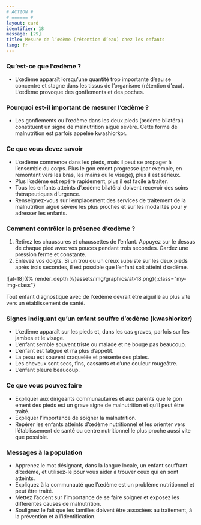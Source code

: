 ```yaml
---
# ACTION #
# ====== #
layout: card
identifier: 18
message: [29]
title: Mesure de l’œdème (rétention d’eau) chez les enfants
lang: fr
---
```


### Qu’est-ce que l’œdème ?

- L’œdème apparaît lorsqu’une quantité trop importante d’eau se concentre et stagne dans les tissus de l’organisme (rétention d’eau). L’œdème provoque des gonflements et des poches.

### Pourquoi est-il important de mesurer l’œdème ?

- Les gonflements ou l’œdème dans les deux pieds (œdème bilatéral) constituent un signe de malnutrition aiguë sévère. Cette forme de malnutrition est parfois appelée kwashiorkor.

### Ce que vous devez savoir

- L’œdème commence dans les pieds, mais il peut se propager à l’ensemble du corps. Plus le gon ement progresse (par exemple, en remontant vers les bras, les mains ou le visage), plus il est sérieux.
- Plus l’œdème est repéré rapidement, plus il est facile à traiter.
- Tous les enfants atteints d’œdème bilatéral doivent recevoir des soins thérapeutiques d’urgence.
- Renseignez-vous sur l’emplacement des services de traitement de la malnutrition aiguë sévère les plus proches et sur les modalités pour y adresser les enfants.

### Comment contrôler la présence d’œdème ?

1. Retirez les chaussures et chaussettes de l’enfant. Appuyez sur le dessus de chaque pied avec vos pouces pendant trois secondes. Gardez une pression ferme et constante.
2. Enlevez vos doigts. Si un trou ou un creux subsiste sur les deux pieds après trois secondes, il est possible que l’enfant soit atteint d’œdème.

![at-18]({% render_depth %}assets/img/graphics/at-18.png){:class="my-img-class"}

Tout enfant diagnostiqué avec de l’œdème devrait être aiguillé au plus vite vers un établissement de santé.

### Signes indiquant qu’un enfant souffre d’œdème (kwashiorkor)

- L’œdème apparaît sur les pieds et, dans les cas graves, parfois sur les jambes et le visage.
- L’enfant semble souvent triste ou malade et ne bouge pas beaucoup.
- L’enfant est fatigué et n’a plus d’appétit.
- La peau est souvent craquelée et présente des plaies.
- Les cheveux sont secs, fins, cassants et d’une couleur rougeâtre.
- L’enfant pleure beaucoup.

### Ce que vous pouvez faire

- Expliquer aux dirigeants communautaires et aux parents que le gon ement des pieds est un grave signe de malnutrition et qu’il peut être traité.
- Expliquer l’importance de soigner la malnutrition.
- Repérer les enfants atteints d’œdème nutritionnel et les orienter vers l’établissement de santé ou centre nutritionnel le plus proche aussi vite que possible.

### Messages à la population

- Apprenez le mot désignant, dans la langue locale, un enfant souffrant d’œdème, et utilisez-le pour vous aider à trouver ceux qui en sont atteints.
- Expliquez à la communauté que l’œdème est un problème nutritionnel et peut être traité.
- Mettez l’accent sur l’importance de se faire soigner et exposez les différentes causes de
malnutrition.
- Soulignez le fait que les familles doivent être associées au traitement, à la prévention et à l’identification.
